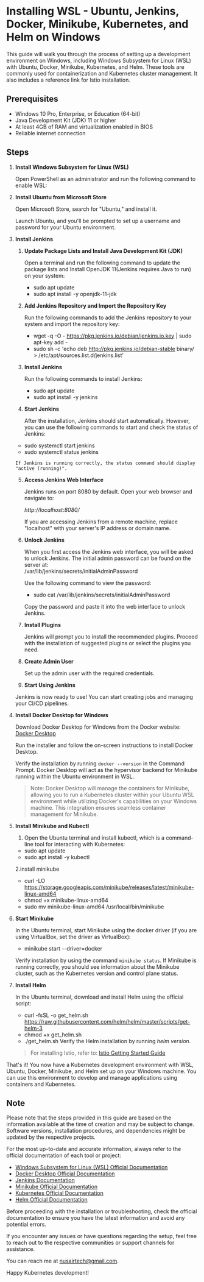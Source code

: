 # Installing WSL - Ubuntu, Jenkins, Docker, Minikube, Kubernetes, and Helm on Windows

This guide will walk you through the process of setting up a development environment on Windows, including Windows Subsystem for Linux (WSL) with Ubuntu, Docker, Minikube, Kubernetes, and Helm. These tools are commonly used for containerization and Kubernetes cluster management. It also includes a reference link for Istio installation.

## Prerequisites

- Windows 10 Pro, Enterprise, or Education (64-bit)
- Java Development Kit (JDK) 11 or higher
- At least 4GB of RAM and virtualization enabled in BIOS
- Reliable internet connection

## Steps

1. **Install Windows Subsystem for Linux (WSL)**

   Open PowerShell as an administrator and run the following command to enable WSL:
   
2. **Install Ubuntu from Microsoft Store**

   Open Microsoft Store, search for "Ubuntu," and install it.

   Launch Ubuntu, and you'll be prompted to set up a username and password for your Ubuntu environment.

3. **Install Jenkins**
   
     1. **Update Package Lists and Install Java Development Kit (JDK)**

        Open a terminal and run the following command to update the package lists and Install OpenJDK 11(Jenkins requires Java to run) on your system:
   
         - sudo apt update
         - sudo apt install -y openjdk-11-jdk
     
    2. **Add Jenkins Repository and Import the Repository Key**

       Run the following commands to add the Jenkins repository to your system and import the repository key:
         - wget -q -O - https://pkg.jenkins.io/debian/jenkins.io.key | sudo apt-key add -
         - sudo sh -c 'echo deb http://pkg.jenkins.io/debian-stable binary/ > /etc/apt/sources.list.d/jenkins.list'
  
    3. **Install Jenkins**

       Run the following commands to install Jenkins:
  
         - sudo apt update
         - sudo apt install -y jenkins

    4. **Start Jenkins**

       After the installation, Jenkins should start automatically. However, you can use the following commands to start and check the status of Jenkins:
  
      - sudo systemctl start jenkins
      - sudo systemctl status jenkins

       If Jenkins is running correctly, the status command should display "active (running)".
   

    5. **Access Jenkins Web Interface**

       Jenkins runs on port 8080 by default. Open your web browser and navigate to:
  
         *http://localhost:8080/*

       If you are accessing Jenkins from a remote machine, replace "localhost" with your server's IP address or domain name.
       

    7. **Unlock Jenkins**

       When you first access the Jenkins web interface, you will be asked to unlock Jenkins. The initial admin password can be found on the server at:       
       /var/lib/jenkins/secrets/initialAdminPassword
    
       Use the following command to view the password:
          - sudo cat /var/lib/jenkins/secrets/initialAdminPassword
    
       Copy the password and paste it into the web interface to unlock Jenkins.

    8. **Install Plugins**

       Jenkins will prompt you to install the recommended plugins. Proceed with the installation of suggested plugins or select the plugins you need.

    9. **Create Admin User**

       Set up the admin user with the required credentials.

    10. **Start Using Jenkins**

      Jenkins is now ready to use! You can start creating jobs and managing your CI/CD pipelines.

3. **Install Docker Desktop for Windows**

   Download Docker Desktop for Windows from the Docker website: [Docker Desktop](https://www.docker.com/products/docker-desktop)

   Run the installer and follow the on-screen instructions to install Docker Desktop.

   Verify the installation by running `docker --version` in the Command Prompt. Docker Desktop will act as the hypervisor backend for Minikube running within the Ubuntu       environment in WSL.

   > Note: Docker Desktop will manage the containers for Minikube, allowing you to run a Kubernetes cluster within your Ubuntu WSL environment while utilizing Docker's       capabilities on your Windows machine. This integration ensures seamless container management for Minikube.

4. **Install Minikube and Kubectl**

    1. Open the Ubuntu terminal and install kubectl, which is a command-line tool for interacting with Kubernetes:

    - sudo apt update
    - sudo apt install -y kubectl
  
    2.install minikube
   
    - curl -LO https://storage.googleapis.com/minikube/releases/latest/minikube-linux-amd64
    - chmod +x minikube-linux-amd64
    - sudo mv minikube-linux-amd64 /usr/local/bin/minikube

5. **Start Minikube**

   In the Ubuntu terminal, start Minikube using the docker driver (if you are using VirtualBox, set the driver as VirtualBox):

      - minikube start --driver=docker
  
      Verify installation by using the command `minikube status`. If Minikube is running correctly, you should see information about the Minikube cluster, such as the       Kubernetes version and control plane status.

6. **Install Helm**

   In the Ubuntu terminal, download and install Helm using the official script:
   - curl -fsSL -o get_helm.sh https://raw.githubusercontent.com/helm/helm/master/scripts/get-helm-3
   - chmod +x get_helm.sh
   - ./get_helm.sh
   Verify the Helm installation by running *helm version*.

   > For installing Istio, refer to: [Istio Getting Started Guide](https://istio.io/latest/docs/setup/getting-started/)
   

That's it! You now have a Kubernetes development environment with WSL, Ubuntu, Docker, Minikube, and Helm set up on your Windows machine. You can use this environment to develop and manage applications using containers and Kubernetes.

## Note

Please note that the steps provided in this guide are based on the information available at the time of creation and may be subject to change. Software versions, installation procedures, and dependencies might be updated by the respective projects.

For the most up-to-date and accurate information, always refer to the official documentation of each tool or project:

- [Windows Subsystem for Linux (WSL) Official Documentation](https://docs.microsoft.com/en-us/windows/wsl/)
- [Docker Desktop Official Documentation](https://docs.docker.com/products/docker-desktop/)
- [Jenkins Documentation](https://www.jenkins.io/doc/)
- [Minikube Official Documentation](https://minikube.sigs.k8s.io/docs/)
- [Kubernetes Official Documentation](https://kubernetes.io/docs/home/)
- [Helm Official Documentation](https://helm.sh/docs/)

Before proceeding with the installation or troubleshooting, check the official documentation to ensure you have the latest information and avoid any potential errors.

If you encounter any issues or have questions regarding the setup, feel free to reach out to the respective communities or support channels for assistance.

You can reach me at nusairtech@gmail.com.

Happy Kubernetes development!






